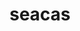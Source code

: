 ---
title: "seacas"
layout: cache
categories: [package, develop]
meta: {"compilers": ["gcc@=11.1.0", "gcc@=11.4.0", "msvc@=19.39.33523"], "num_specs": 40, "num_specs_by_stack": {"data-vis-sdk": 10, "e4s": 27, "root": 40, "windows-vis": 3}, "oss": ["ubuntu20.04", "ubuntu22.04", "windows10.0.20348"], "platforms": ["linux", "windows"], "stacks": ["data-vis-sdk", "e4s", "root", "windows-vis"], "targets": ["x86_64", "x86_64_v3"], "versions": ["2022-10-14", "2024-06-27"]}
spec_details: [{"compiler": "gcc@=11.4.0", "hash": "2fzcniccrdju425uizn7eufi2aoqgizk", "os": "ubuntu22.04", "platform": "linux", "size": "-", "stacks": ["e4s", "root"], "target": "x86_64_v3", "variants": ["~adios2", "+applications", "build_system=cmake", "build_type=Release", "+cgns", "~faodel", "+fortran", "generator=make", "~ipo", "+legacy", "~libcatalyst", "+matio", "~metis", "+mpi", "~pamgen", "patches=d088208", "+shared", "+tests", "~thread_safe", "+x11", "~zlib"], "versions": ["2022-10-14"]}, {"compiler": "gcc@=11.4.0", "hash": "3jaalt3wnljqhsjkciobxhcyfbie64tl", "os": "ubuntu22.04", "platform": "linux", "size": "-", "stacks": ["e4s", "root"], "target": "x86_64_v3", "variants": ["~adios2", "+applications", "build_system=cmake", "build_type=Release", "+cgns", "~faodel", "+fortran", "generator=make", "~ipo", "+legacy", "~libcatalyst", "+matio", "~metis", "+mpi", "~pamgen", "patches=d088208", "+shared", "+tests", "~thread_safe", "+x11", "~zlib"], "versions": ["2022-10-14"]}, {"compiler": "gcc@=11.4.0", "hash": "3mq2waquzby4f3kpbngxkdg5uflqqnxd", "os": "ubuntu22.04", "platform": "linux", "size": "-", "stacks": ["e4s", "root"], "target": "x86_64_v3", "variants": ["~adios2", "+applications", "build_system=cmake", "build_type=Release", "+cgns", "~faodel", "+fortran", "generator=make", "~ipo", "+legacy", "~libcatalyst", "+matio", "~metis", "+mpi", "~pamgen", "+shared", "+tests", "~thread_safe", "+x11", "~zlib"], "versions": ["2024-06-27"]}, {"compiler": "gcc@=11.4.0", "hash": "3oumpijprute4jalmkhthmcbaszr57fz", "os": "ubuntu22.04", "platform": "linux", "size": "-", "stacks": ["e4s", "root"], "target": "x86_64_v3", "variants": ["~adios2", "+applications", "build_system=cmake", "build_type=Release", "+cgns", "~faodel", "+fortran", "generator=make", "~ipo", "+legacy", "~libcatalyst", "+matio", "~metis", "+mpi", "~pamgen", "patches=d088208", "+shared", "+tests", "~thread_safe", "+x11", "~zlib"], "versions": ["2022-10-14"]}, {"compiler": "gcc@=11.1.0", "hash": "4tqeo2tjycshzqfmvdir7tytdctcmd3o", "os": "ubuntu20.04", "platform": "linux", "size": "-", "stacks": ["data-vis-sdk", "root"], "target": "x86_64_v3", "variants": ["~adios2", "+applications", "build_system=cmake", "build_type=Release", "+cgns", "~faodel", "+fortran", "generator=make", "~ipo", "+legacy", "~libcatalyst", "+matio", "~metis", "+mpi", "~pamgen", "patches=d088208", "+shared", "+tests", "~thread_safe", "+x11", "~zlib"], "versions": ["2022-10-14"]}, {"compiler": "gcc@=11.1.0", "hash": "6xuthvrebcfalyvniaz6lbbcmiiqpkdt", "os": "ubuntu20.04", "platform": "linux", "size": "-", "stacks": ["data-vis-sdk", "root"], "target": "x86_64_v3", "variants": ["~adios2", "+applications", "build_system=cmake", "build_type=Release", "+cgns", "~faodel", "+fortran", "generator=make", "~ipo", "+legacy", "~libcatalyst", "+matio", "~metis", "+mpi", "~pamgen", "patches=d088208", "+shared", "+tests", "~thread_safe", "+x11", "~zlib"], "versions": ["2022-10-14"]}, {"compiler": "gcc@=11.4.0", "hash": "7wld2hcsl7czhugjdq55pgmkb64xdvhf", "os": "ubuntu22.04", "platform": "linux", "size": "-", "stacks": ["e4s", "root"], "target": "x86_64_v3", "variants": ["~adios2", "+applications", "build_system=cmake", "build_type=Release", "+cgns", "~faodel", "+fortran", "generator=make", "~ipo", "+legacy", "~libcatalyst", "+matio", "~metis", "+mpi", "~pamgen", "+shared", "+tests", "~thread_safe", "+x11", "~zlib"], "versions": ["2024-06-27"]}, {"compiler": "gcc@=11.4.0", "hash": "afqesscfh47qojiyuduaqcdlnvcm3zr5", "os": "ubuntu22.04", "platform": "linux", "size": "-", "stacks": ["e4s", "root"], "target": "x86_64_v3", "variants": ["~adios2", "+applications", "build_system=cmake", "build_type=Release", "+cgns", "~faodel", "+fortran", "generator=make", "~ipo", "+legacy", "~libcatalyst", "+matio", "~metis", "+mpi", "~pamgen", "patches=d088208", "+shared", "+tests", "~thread_safe", "+x11", "~zlib"], "versions": ["2022-10-14"]}, {"compiler": "gcc@=11.4.0", "hash": "ar4rhwoqfyjhxoywy27fb2acmwcqbsji", "os": "ubuntu22.04", "platform": "linux", "size": "-", "stacks": ["e4s", "root"], "target": "x86_64_v3", "variants": ["~adios2", "+applications", "build_system=cmake", "build_type=Release", "+cgns", "~faodel", "+fortran", "generator=make", "~ipo", "+legacy", "~libcatalyst", "+matio", "~metis", "+mpi", "~pamgen", "+shared", "+tests", "~thread_safe", "+x11", "~zlib"], "versions": ["2024-06-27"]}, {"compiler": "gcc@=11.1.0", "hash": "dos4y5oaml25klpzs3akdwhnuaqutfh4", "os": "ubuntu20.04", "platform": "linux", "size": "-", "stacks": ["data-vis-sdk", "root"], "target": "x86_64_v3", "variants": ["~adios2", "+applications", "build_system=cmake", "build_type=Release", "+cgns", "~faodel", "+fortran", "generator=make", "~ipo", "+legacy", "~libcatalyst", "+matio", "~metis", "+mpi", "~pamgen", "patches=d088208", "+shared", "+tests", "~thread_safe", "+x11", "~zlib"], "versions": ["2022-10-14"]}, {"compiler": "gcc@=11.1.0", "hash": "f5tvr2kvxsbcyrnf2gad5xfunebcalwh", "os": "ubuntu20.04", "platform": "linux", "size": "-", "stacks": ["data-vis-sdk", "root"], "target": "x86_64_v3", "variants": ["~adios2", "+applications", "build_system=cmake", "build_type=Release", "+cgns", "~faodel", "+fortran", "generator=make", "~ipo", "+legacy", "~libcatalyst", "+matio", "~metis", "+mpi", "~pamgen", "patches=d088208", "+shared", "+tests", "~thread_safe", "+x11", "~zlib"], "versions": ["2022-10-14"]}, {"compiler": "msvc@=19.39.33523", "hash": "futjcbvikm2q64mpx3rtve5e6zmrnr6p", "os": "windows10.0.20348", "platform": "windows", "size": "-", "stacks": ["root", "windows-vis"], "target": "x86_64", "variants": ["~adios2", "+applications", "build_system=cmake", "build_type=Release", "+cgns", "~faodel", "~fortran", "generator=ninja", "~ipo", "+legacy", "~libcatalyst", "~matio", "~metis", "~mpi", "~pamgen", "patches=d088208", "~shared", "+tests", "~thread_safe", "~x11", "~zlib"], "versions": ["2022-10-14"]}, {"compiler": "gcc@=11.4.0", "hash": "gfifabrrxwbtzsoor2ssyrvoci4xqj7i", "os": "ubuntu22.04", "platform": "linux", "size": "-", "stacks": ["e4s", "root"], "target": "x86_64_v3", "variants": ["~adios2", "+applications", "build_system=cmake", "build_type=Release", "+cgns", "~faodel", "+fortran", "generator=make", "~ipo", "+legacy", "~libcatalyst", "+matio", "~metis", "+mpi", "~pamgen", "patches=d088208", "+shared", "+tests", "~thread_safe", "+x11", "~zlib"], "versions": ["2022-10-14"]}, {"compiler": "gcc@=11.4.0", "hash": "gtxt3xqcatotqlhzpnej4stl3lhxr35b", "os": "ubuntu22.04", "platform": "linux", "size": "-", "stacks": ["e4s", "root"], "target": "x86_64_v3", "variants": ["~adios2", "+applications", "build_system=cmake", "build_type=Release", "+cgns", "~faodel", "+fortran", "generator=make", "~ipo", "+legacy", "~libcatalyst", "+matio", "~metis", "+mpi", "~pamgen", "patches=d088208", "+shared", "+tests", "~thread_safe", "+x11", "~zlib"], "versions": ["2022-10-14"]}, {"compiler": "msvc@=19.39.33523", "hash": "idop4tlyjvv22r3pu7swz5krwt5im2pj", "os": "windows10.0.20348", "platform": "windows", "size": "-", "stacks": ["root", "windows-vis"], "target": "x86_64", "variants": ["~adios2", "+applications", "build_system=cmake", "build_type=Release", "+cgns", "~faodel", "~fortran", "generator=ninja", "~ipo", "+legacy", "~libcatalyst", "~matio", "~metis", "~mpi", "~pamgen", "patches=d088208", "~shared", "+tests", "~thread_safe", "~x11", "~zlib"], "versions": ["2022-10-14"]}, {"compiler": "gcc@=11.1.0", "hash": "ij25d2kq5ewwdpiynagsyfdlwurags25", "os": "ubuntu20.04", "platform": "linux", "size": "-", "stacks": ["data-vis-sdk", "root"], "target": "x86_64_v3", "variants": ["~adios2", "+applications", "build_system=cmake", "build_type=Release", "+cgns", "~faodel", "+fortran", "generator=make", "~ipo", "+legacy", "~libcatalyst", "+matio", "~metis", "+mpi", "~pamgen", "patches=d088208", "+shared", "+tests", "~thread_safe", "+x11", "~zlib"], "versions": ["2022-10-14"]}, {"compiler": "gcc@=11.4.0", "hash": "iobzqyranvhrejixi6svnjftgw4dqc3z", "os": "ubuntu22.04", "platform": "linux", "size": "-", "stacks": ["e4s", "root"], "target": "x86_64_v3", "variants": ["~adios2", "+applications", "build_system=cmake", "build_type=Release", "+cgns", "~faodel", "+fortran", "generator=make", "~ipo", "+legacy", "~libcatalyst", "+matio", "~metis", "+mpi", "~pamgen", "+shared", "+tests", "~thread_safe", "+x11", "~zlib"], "versions": ["2024-06-27"]}, {"compiler": "gcc@=11.4.0", "hash": "kiqz6sjwufui45grtkr6tj5szajblvlm", "os": "ubuntu22.04", "platform": "linux", "size": "-", "stacks": ["e4s", "root"], "target": "x86_64_v3", "variants": ["~adios2", "+applications", "build_system=cmake", "build_type=Release", "+cgns", "~faodel", "+fortran", "generator=make", "~ipo", "+legacy", "~libcatalyst", "+matio", "~metis", "+mpi", "~pamgen", "patches=d088208", "+shared", "+tests", "~thread_safe", "+x11", "~zlib"], "versions": ["2022-10-14"]}, {"compiler": "gcc@=11.4.0", "hash": "kslizn5kqzczifmzua75sxinpwvp4aup", "os": "ubuntu22.04", "platform": "linux", "size": "-", "stacks": ["e4s", "root"], "target": "x86_64_v3", "variants": ["~adios2", "+applications", "build_system=cmake", "build_type=Release", "+cgns", "~faodel", "+fortran", "generator=make", "~ipo", "+legacy", "~libcatalyst", "+matio", "~metis", "+mpi", "~pamgen", "patches=d088208", "+shared", "+tests", "~thread_safe", "+x11", "~zlib"], "versions": ["2022-10-14"]}, {"compiler": "gcc@=11.4.0", "hash": "lgrrvywns2bjbezkat6s3zlbm4zsyz7t", "os": "ubuntu22.04", "platform": "linux", "size": "-", "stacks": ["e4s", "root"], "target": "x86_64_v3", "variants": ["~adios2", "+applications", "build_system=cmake", "build_type=Release", "+cgns", "~faodel", "+fortran", "generator=make", "~ipo", "+legacy", "~libcatalyst", "+matio", "~metis", "+mpi", "~pamgen", "patches=d088208", "+shared", "+tests", "~thread_safe", "+x11", "~zlib"], "versions": ["2022-10-14"]}, {"compiler": "gcc@=11.4.0", "hash": "mdy2opabcqfcxhfbyisgzavbmptdzewu", "os": "ubuntu22.04", "platform": "linux", "size": "-", "stacks": ["e4s", "root"], "target": "x86_64_v3", "variants": ["~adios2", "+applications", "build_system=cmake", "build_type=Release", "+cgns", "~faodel", "+fortran", "generator=make", "~ipo", "+legacy", "~libcatalyst", "+matio", "~metis", "+mpi", "~pamgen", "patches=d088208", "+shared", "+tests", "~thread_safe", "+x11", "~zlib"], "versions": ["2022-10-14"]}, {"compiler": "gcc@=11.4.0", "hash": "miilcjosvcaqckmhckqjj6kagiwl6dij", "os": "ubuntu22.04", "platform": "linux", "size": "-", "stacks": ["e4s", "root"], "target": "x86_64_v3", "variants": ["~adios2", "+applications", "build_system=cmake", "build_type=Release", "+cgns", "~faodel", "+fortran", "generator=make", "~ipo", "+legacy", "~libcatalyst", "+matio", "~metis", "+mpi", "~pamgen", "+shared", "+tests", "~thread_safe", "+x11", "~zlib"], "versions": ["2024-06-27"]}, {"compiler": "gcc@=11.4.0", "hash": "mvnxzhbu3g26kx5rf6n4b2kfwvz36vqz", "os": "ubuntu22.04", "platform": "linux", "size": "-", "stacks": ["e4s", "root"], "target": "x86_64_v3", "variants": ["~adios2", "+applications", "build_system=cmake", "build_type=Release", "+cgns", "~faodel", "+fortran", "generator=make", "~ipo", "+legacy", "~libcatalyst", "+matio", "~metis", "+mpi", "~pamgen", "patches=d088208", "+shared", "+tests", "~thread_safe", "+x11", "~zlib"], "versions": ["2022-10-14"]}, {"compiler": "gcc@=11.4.0", "hash": "nkd5fa3gk3gniqye5nusinpvu7auxioy", "os": "ubuntu22.04", "platform": "linux", "size": "-", "stacks": ["e4s", "root"], "target": "x86_64_v3", "variants": ["~adios2", "+applications", "build_system=cmake", "build_type=Release", "+cgns", "~faodel", "+fortran", "generator=make", "~ipo", "+legacy", "~libcatalyst", "+matio", "~metis", "+mpi", "~pamgen", "+shared", "+tests", "~thread_safe", "+x11", "~zlib"], "versions": ["2024-06-27"]}, {"compiler": "msvc@=19.39.33523", "hash": "oekeext4viwwo7mhepxldom4jhx3qjix", "os": "windows10.0.20348", "platform": "windows", "size": "-", "stacks": ["root", "windows-vis"], "target": "x86_64", "variants": ["~adios2", "+applications", "build_system=cmake", "build_type=Release", "+cgns", "~faodel", "~fortran", "generator=ninja", "~ipo", "+legacy", "~libcatalyst", "~matio", "~metis", "~mpi", "~pamgen", "patches=d088208", "~shared", "+tests", "~thread_safe", "~x11", "~zlib"], "versions": ["2022-10-14"]}, {"compiler": "gcc@=11.4.0", "hash": "ooyq2f77a3ncbfnq6prciihuv2hgfhw4", "os": "ubuntu22.04", "platform": "linux", "size": "-", "stacks": ["e4s", "root"], "target": "x86_64_v3", "variants": ["~adios2", "+applications", "build_system=cmake", "build_type=Release", "+cgns", "~faodel", "+fortran", "generator=make", "~ipo", "+legacy", "~libcatalyst", "+matio", "~metis", "+mpi", "~pamgen", "patches=d088208", "+shared", "+tests", "~thread_safe", "+x11", "~zlib"], "versions": ["2022-10-14"]}, {"compiler": "gcc@=11.4.0", "hash": "q3mkmxppvmwezot7xuniwjz64nb6oxun", "os": "ubuntu22.04", "platform": "linux", "size": "-", "stacks": ["e4s", "root"], "target": "x86_64_v3", "variants": ["~adios2", "+applications", "build_system=cmake", "build_type=Release", "+cgns", "~faodel", "+fortran", "generator=make", "~ipo", "+legacy", "~libcatalyst", "+matio", "~metis", "+mpi", "~pamgen", "+shared", "+tests", "~thread_safe", "+x11", "~zlib"], "versions": ["2024-06-27"]}, {"compiler": "gcc@=11.1.0", "hash": "qjpe54p5iflhy6xnpdqhnqade5nsc5w2", "os": "ubuntu20.04", "platform": "linux", "size": "-", "stacks": ["data-vis-sdk", "root"], "target": "x86_64_v3", "variants": ["~adios2", "+applications", "build_system=cmake", "build_type=Release", "+cgns", "~faodel", "+fortran", "generator=make", "~ipo", "+legacy", "~libcatalyst", "+matio", "~metis", "+mpi", "~pamgen", "patches=d088208", "+shared", "+tests", "~thread_safe", "+x11", "~zlib"], "versions": ["2022-10-14"]}, {"compiler": "gcc@=11.4.0", "hash": "reenkthjzqmw6keorrswzzowf2ez5tia", "os": "ubuntu22.04", "platform": "linux", "size": "-", "stacks": ["e4s", "root"], "target": "x86_64_v3", "variants": ["~adios2", "+applications", "build_system=cmake", "build_type=Release", "+cgns", "~faodel", "+fortran", "generator=make", "~ipo", "+legacy", "~libcatalyst", "+matio", "~metis", "+mpi", "~pamgen", "patches=d088208", "+shared", "+tests", "~thread_safe", "+x11", "~zlib"], "versions": ["2022-10-14"]}, {"compiler": "gcc@=11.4.0", "hash": "rmzqox6y4ccsqpzwib24eoiekw55gv4q", "os": "ubuntu22.04", "platform": "linux", "size": "-", "stacks": ["e4s", "root"], "target": "x86_64_v3", "variants": ["~adios2", "+applications", "build_system=cmake", "build_type=Release", "+cgns", "~faodel", "+fortran", "generator=make", "~ipo", "+legacy", "~libcatalyst", "+matio", "~metis", "+mpi", "~pamgen", "patches=d088208", "+shared", "+tests", "~thread_safe", "+x11", "~zlib"], "versions": ["2022-10-14"]}, {"compiler": "gcc@=11.1.0", "hash": "sef3fmiwv6zbo7froekskd3c2dqdmban", "os": "ubuntu20.04", "platform": "linux", "size": "-", "stacks": ["data-vis-sdk", "root"], "target": "x86_64_v3", "variants": ["~adios2", "+applications", "build_system=cmake", "build_type=Release", "+cgns", "~faodel", "+fortran", "generator=make", "~ipo", "+legacy", "~libcatalyst", "+matio", "~metis", "+mpi", "~pamgen", "patches=d088208", "+shared", "+tests", "~thread_safe", "+x11", "~zlib"], "versions": ["2022-10-14"]}, {"compiler": "gcc@=11.4.0", "hash": "ubh6yqmjejzlu4e4fipwwz43iko73zuw", "os": "ubuntu22.04", "platform": "linux", "size": "-", "stacks": ["e4s", "root"], "target": "x86_64_v3", "variants": ["~adios2", "+applications", "build_system=cmake", "build_type=Release", "+cgns", "~faodel", "+fortran", "generator=make", "~ipo", "+legacy", "~libcatalyst", "+matio", "~metis", "+mpi", "~pamgen", "+shared", "+tests", "~thread_safe", "+x11", "~zlib"], "versions": ["2024-06-27"]}, {"compiler": "gcc@=11.4.0", "hash": "vdbcbagvxfk62fslf4svwdpcpzawcvhy", "os": "ubuntu22.04", "platform": "linux", "size": "-", "stacks": ["e4s", "root"], "target": "x86_64_v3", "variants": ["~adios2", "+applications", "build_system=cmake", "build_type=Release", "+cgns", "~faodel", "+fortran", "generator=make", "~ipo", "+legacy", "~libcatalyst", "+matio", "~metis", "+mpi", "~pamgen", "patches=d088208", "+shared", "+tests", "~thread_safe", "+x11", "~zlib"], "versions": ["2022-10-14"]}, {"compiler": "gcc@=11.1.0", "hash": "x4hgqxqvb7bzifjycudsdfbhpewlh63w", "os": "ubuntu20.04", "platform": "linux", "size": "-", "stacks": ["data-vis-sdk", "root"], "target": "x86_64_v3", "variants": ["~adios2", "+applications", "build_system=cmake", "build_type=Release", "+cgns", "~faodel", "+fortran", "generator=make", "~ipo", "+legacy", "~libcatalyst", "+matio", "~metis", "+mpi", "~pamgen", "patches=d088208", "+shared", "+tests", "~thread_safe", "+x11", "~zlib"], "versions": ["2022-10-14"]}, {"compiler": "gcc@=11.4.0", "hash": "xq4diilloo3nsi7453hcbe2py3boofbl", "os": "ubuntu22.04", "platform": "linux", "size": "-", "stacks": ["e4s", "root"], "target": "x86_64_v3", "variants": ["~adios2", "+applications", "build_system=cmake", "build_type=Release", "+cgns", "~faodel", "+fortran", "generator=make", "~ipo", "+legacy", "~libcatalyst", "+matio", "~metis", "+mpi", "~pamgen", "patches=d088208", "+shared", "+tests", "~thread_safe", "+x11", "~zlib"], "versions": ["2022-10-14"]}, {"compiler": "gcc@=11.4.0", "hash": "y4oizykjht7uf3ph3l3anlpk2ooxxy65", "os": "ubuntu22.04", "platform": "linux", "size": "-", "stacks": ["e4s", "root"], "target": "x86_64_v3", "variants": ["~adios2", "+applications", "build_system=cmake", "build_type=Release", "+cgns", "~faodel", "+fortran", "generator=make", "~ipo", "+legacy", "~libcatalyst", "+matio", "~metis", "+mpi", "~pamgen", "+shared", "+tests", "~thread_safe", "+x11", "~zlib"], "versions": ["2024-06-27"]}, {"compiler": "gcc@=11.4.0", "hash": "yn2brkjumpp7ssy7v672tefegyh3rtt6", "os": "ubuntu22.04", "platform": "linux", "size": "-", "stacks": ["e4s", "root"], "target": "x86_64_v3", "variants": ["~adios2", "+applications", "build_system=cmake", "build_type=Release", "+cgns", "~faodel", "+fortran", "generator=make", "~ipo", "+legacy", "~libcatalyst", "+matio", "~metis", "+mpi", "~pamgen", "patches=d088208", "+shared", "+tests", "~thread_safe", "+x11", "~zlib"], "versions": ["2022-10-14"]}, {"compiler": "gcc@=11.4.0", "hash": "zkarlksvq3qb3tozdillqiki3hv6lc2c", "os": "ubuntu22.04", "platform": "linux", "size": "-", "stacks": ["e4s", "root"], "target": "x86_64_v3", "variants": ["~adios2", "+applications", "build_system=cmake", "build_type=Release", "+cgns", "~faodel", "+fortran", "generator=make", "~ipo", "+legacy", "~libcatalyst", "+matio", "~metis", "+mpi", "~pamgen", "patches=d088208", "+shared", "+tests", "~thread_safe", "+x11", "~zlib"], "versions": ["2022-10-14"]}, {"compiler": "gcc@=11.1.0", "hash": "zles32jnekocdxquy32rxjo75ub2e2zv", "os": "ubuntu20.04", "platform": "linux", "size": "-", "stacks": ["data-vis-sdk", "root"], "target": "x86_64_v3", "variants": ["~adios2", "+applications", "build_system=cmake", "build_type=Release", "+cgns", "~faodel", "+fortran", "generator=make", "~ipo", "+legacy", "~libcatalyst", "+matio", "~metis", "+mpi", "~pamgen", "patches=d088208", "+shared", "+tests", "~thread_safe", "+x11", "~zlib"], "versions": ["2022-10-14"]}, {"compiler": "gcc@=11.1.0", "hash": "zslmom7y2pfuj4zjjdklgaylkgm5hu7z", "os": "ubuntu20.04", "platform": "linux", "size": "-", "stacks": ["data-vis-sdk", "root"], "target": "x86_64_v3", "variants": ["~adios2", "+applications", "build_system=cmake", "build_type=Release", "+cgns", "~faodel", "+fortran", "generator=make", "~ipo", "+legacy", "~libcatalyst", "+matio", "~metis", "+mpi", "~pamgen", "patches=d088208", "+shared", "+tests", "~thread_safe", "+x11", "~zlib"], "versions": ["2022-10-14"]}]
---